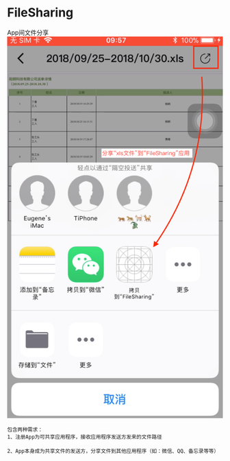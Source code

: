 # FileSharing
App间文件分享![](https://github.com/ZyjEugene/FileSharing/blob/master/FileSharing.png)
```
包含两种需求：
1、注册App为可共享应用程序，接收应用程序发送方发来的文件路径

2、App本身成为共享文件的发送方，分享文件到其他应用程序（如：微信、QQ、备忘录等等）
```

